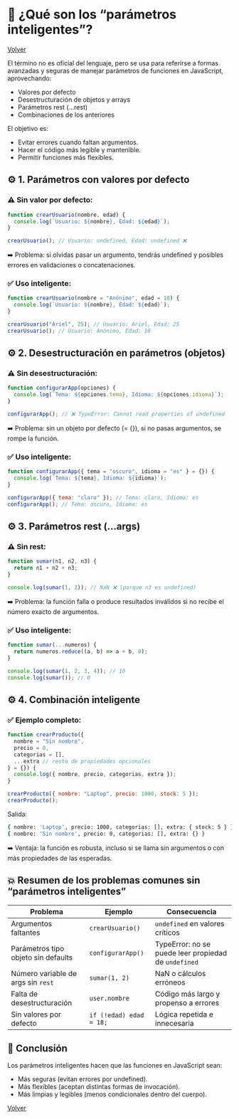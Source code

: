 # 🧠 ¿Qué son los “parámetros inteligentes”?

[Volver](./JavaScript.md)

El término no es oficial del lenguaje, pero se usa para referirse a formas avanzadas y seguras de manejar parámetros de funciones en JavaScript, aprovechando:

- Valores por defecto
- Desestructuración de objetos y arrays
- Parámetros rest (...rest)
- Combinaciones de los anteriores

El objetivo es:

- Evitar errores cuando faltan argumentos.
- Hacer el código más legible y mantenible.
- Permitir funciones más flexibles.

## ⚙️ 1. Parámetros con valores por defecto

### ⚠️ Sin valor por defecto:

```js
function crearUsuario(nombre, edad) {
  console.log(`Usuario: ${nombre}, Edad: ${edad}`);
}

crearUsuario(); // Usuario: undefined, Edad: undefined ❌
```

➡️ Problema: si olvidas pasar un argumento, tendrás undefined y posibles errores en validaciones o concatenaciones.

### ✅ Uso inteligente:

```js
function crearUsuario(nombre = "Anónimo", edad = 18) {
  console.log(`Usuario: ${nombre}, Edad: ${edad}`);
}

crearUsuario("Ariel", 25); // Usuario: Ariel, Edad: 25
crearUsuario(); // Usuario: Anónimo, Edad: 18
```

## ⚙️ 2. Desestructuración en parámetros (objetos)

### ⚠️ Sin desestructuración:

```js
function configurarApp(opciones) {
  console.log(`Tema: ${opciones.tema}, Idioma: ${opciones.idioma}`);
}

configurarApp(); // ❌ TypeError: Cannot read properties of undefined
```

➡️ Problema: sin un objeto por defecto (= {}), si no pasas argumentos, se rompe la función.

### ✅ Uso inteligente:

```js
function configurarApp({ tema = "oscuro", idioma = "es" } = {}) {
  console.log(`Tema: ${tema}, Idioma: ${idioma}`);
}

configurarApp({ tema: "claro" }); // Tema: claro, Idioma: es
configurarApp(); // Tema: oscuro, Idioma: es
```

## ⚙️ 3. Parámetros rest (...args)

### ⚠️ Sin rest:

```js
function sumar(n1, n2, n3) {
  return n1 + n2 + n3;
}

console.log(sumar(1, 2)); // NaN ❌ (porque n3 es undefined)
```

➡️ Problema: la función falla o produce resultados inválidos si no recibe el número exacto de argumentos.

### ✅ Uso inteligente:

```js
function sumar(...numeros) {
  return numeros.reduce((a, b) => a + b, 0);
}

console.log(sumar(1, 2, 3, 4)); // 10
console.log(sumar()); // 0
```

## ⚙️ 4. Combinación inteligente

### ✅ Ejemplo completo:

```js
function crearProducto({
  nombre = "Sin nombre",
  precio = 0,
  categorias = [],
  ...extra // resto de propiedades opcionales
} = {}) {
  console.log({ nombre, precio, categorias, extra });
}

crearProducto({ nombre: "Laptop", precio: 1000, stock: 5 });
crearProducto();
```

Salida:

```bash
{ nombre: 'Laptop', precio: 1000, categorias: [], extra: { stock: 5 } }
{ nombre: 'Sin nombre', precio: 0, categorias: [], extra: {} }
```

➡️ Ventaja: la función es robusta, incluso si se llama sin argumentos o con más propiedades de las esperadas.

## 💥 Resumen de los problemas comunes sin “parámetros inteligentes”

| Problema                            | Ejemplo                 | Consecuencia                                         |
| ----------------------------------- | ----------------------- | ---------------------------------------------------- |
| Argumentos faltantes                | `crearUsuario()`        | `undefined` en valores críticos                      |
| Parámetros tipo objeto sin defaults | `configurarApp()`       | TypeError: no se puede leer propiedad de `undefined` |
| Número variable de args sin `rest`  | `sumar(1, 2)`           | NaN o cálculos erróneos                              |
| Falta de desestructuración          | `user.nombre`           | Código más largo y propenso a errores                |
| Sin valores por defecto             | `if (!edad) edad = 18;` | Lógica repetida e innecesaria                        |

## 🧩 Conclusión

Los parámetros inteligentes hacen que las funciones en JavaScript sean:

- Más seguras (evitan errores por undefined).
- Más flexibles (aceptan distintas formas de invocación).
- Más limpias y legibles (menos condicionales dentro del cuerpo).

[Volver](./JavaScript.md)
